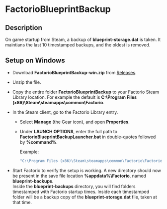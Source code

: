# FactorioBlueprintBackup

## Description

On game startup from Steam, a backup of **blueprint-storage.dat** is taken.  It maintians the last 10 timestamped backups, and the oldest is removed.

## Setup on Windows

- Download **FactorioBlueprintBackup-win.zip** from [Releases](https://github.com/TrisBits/FactorioBlueprintBackup/releases).
- Unzip the file.
- Copy the entire folder **FactorioBlueprintBackup** to your Factorio Steam Library location.  For example the default is **C:\Program Files (x86)\Steam\steamapps\common\Factorio**.
- In the Steam client, go to the Factorio Library entry.
  - Select **Manage** (the Gear icon), and open **Properties**.
  - Under **LAUNCH OPTIONS**, enter the full path to **FactorioBlueprintBackupLauncher.bat** in double-quotes followed by **%command%**.

    Example:

    ```bash
    "C:\Program Files (x86)\Steam\steamapps\common\Factorio\FactorioBlueprintBackup\FactorioBlueprintBackupLauncher.bat" %command%
    ```

- Start Factorio to verify the setup is working. A new directory should now be present in the save file location **%appdata%\Factorio**, named **blueprint-backups**. <br>
  Inside the **blueprint-backups** directory, you will find folders timestamped with Factorio startup times.  Inside each timestamped folder will be a backup copy of the **blueprint-storage.dat** file, taken at that time.

